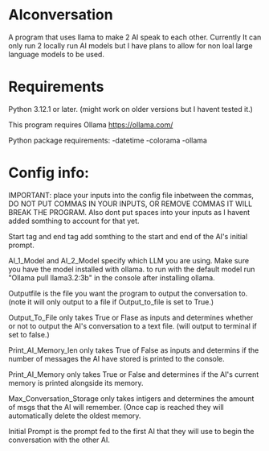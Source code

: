 # AIconversation
A program that uses llama to make 2 AI speak to each other. Currently It can only run 2 locally run AI models but I have plans to allow for non loal large language models to be used. 


# Requirements

Python 3.12.1 or later. (might work on older versions but I havent tested it.)

This program requires Ollama https://ollama.com/

Python package requirements:
-datetime
-colorama
-ollama

# Config info:
IMPORTANT: place your inputs into the config file inbetween the commas, DO NOT PUT COMMAS IN YOUR INPUTS, OR REMOVE COMMAS IT WILL BREAK THE PROGRAM. Also dont put spaces into your inputs as I havent added somthing to account for that yet.

Start tag and end tag add somthing to the start and end of the AI's initial prompt.

AI_1_Model and AI_2_Model specify which LLM you are using. Make sure you have the model installed with ollama. to run with the default model run "Ollama pull llama3.2:3b" in the console after installing ollama.

Outputfile is the file you want the program to output the conversation to. (note it will only output to a file if Output_to_file is set to True.)



Output_To_File only takes True or Flase as inputs and determines whether or not to output the AI's conversation to a text file. (will output to terminal if set to false.)

Print_AI_Memory_len  only takes True of False as inputs and determins if the number of messages the AI have stored is printed to the console. 

Print_AI_Memory only takes True or False and determines if the AI's current memory is printed alongside its memory.

Max_Conversation_Storage only takes intigers and determines the amount of msgs that the AI will remember. (Once cap is reached they will automatically delete the oldest memory.

Initial Prompt is the prompt fed to the first AI that they will use to begin the conversation with the other AI.
